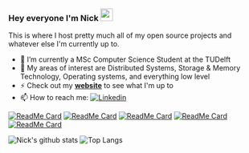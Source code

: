 ### Hey everyone I'm Nick <a href="https://www.gautamkrishnar.com/"><img src="https://media.giphy.com/media/hvRJCLFzcasrR4ia7z/giphy.gif" width="25px"></a>

This is where I host pretty much all of my open source projects and whatever else I'm currently up to.

- 🔭 I’m currently a MSc Computer Science Student at the TUDelft
- 🌱 My areas of interest are Distributed Systems, Storage & Memory Technology, Operating systems, and everything low level
- ⚡ Check out my **[website](https://nicktehrany.github.io/)** to see what I'm up to
- 📫 How to reach me: [![Linkedin](https://i.stack.imgur.com/gVE0j.png)](https://www.linkedin.com/in/nicktehrany)

[![ReadMe Card](https://github-readme-stats.vercel.app/api/pin/?username=nicktehrany&repo=nicktehrany.github.io&theme=merko)](https://github.com/nicktehrany/nicktehrany.github.io)
[![ReadMe Card](https://github-readme-stats.vercel.app/api/pin/?username=nicktehrany&repo=dotfiles&theme=merko)](https://github.com/nicktehrany/dotfiles)
[![ReadMe Card](https://github-readme-stats.vercel.app/api/pin/?username=nicktehrany&repo=membench&theme=merko)](https://github.com/nicktehrany/membench)
[![ReadMe Card](https://github-readme-stats.vercel.app/api/pin/?username=nicktehrany&repo=textemp&theme=merko)](https://github.com/nicktehrany/textemp)
[![ReadMe Card](https://github-readme-stats.vercel.app/api/pin/?username=nicktehrany&repo=pmem_evaluation_traces&theme=merko&)](https://github.com/nicktehrany/pmem_evaluation_traces)

![Nick's github stats](https://github-readme-stats.vercel.app/api?username=nicktehrany&count_private=true&theme=merko&show_icons=true)
![Top Langs](https://github-readme-stats.vercel.app/api/top-langs/?username=nicktehrany&layout=compact&hide=html,jupyter%20notebook&langs_count=10&theme=merko)
